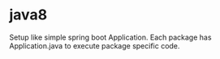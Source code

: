 # java8
Setup like simple spring boot Application.
Each package has Application.java to execute package specific code.
